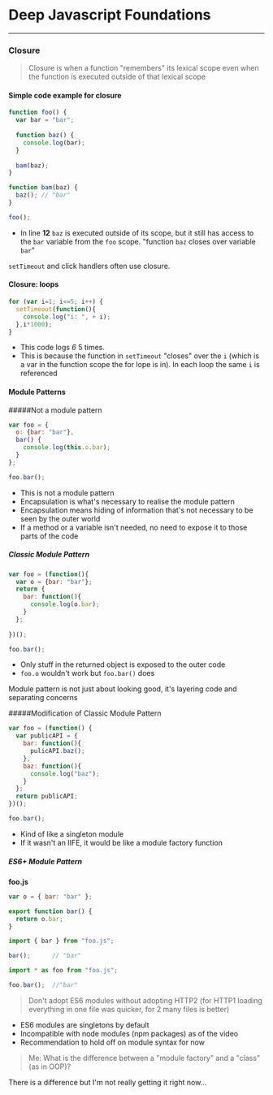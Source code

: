 # Deep Javascript Foundations

***

### Closure

> Closure is when a function "remembers" its lexical scope even when the function is executed outside of that lexical scope

#### Simple code example for closure

```javascript
function foo() {
  var bar = "bar";
  
  function baz() {
    console.log(bar);
  }
  
  bam(baz);
}

function bam(baz) {
  baz(); // "bar"
}

foo();
```

* In line **12** `baz` is executed outside of its scope, but it still has access to the `bar` variable from the `foo` scope. "function `baz` closes over variable `bar`"

`setTimeout` and click handlers often use closure.

#### Closure: loops

```javascript
for (var i=1; i<=5; i++) {
  setTimeout(function(){
    console.log("i: ", + i);
  },i*1000);
}
```

* This code logs *6* 5 times.
* This is because the function in `setTimeout` "closes" over the `i` (which is a var in the function scope the for lope is in). In each loop the same `i` is referenced 


#### Module Patterns

#####Not a module pattern

````javascript
var foo = {
  o: {bar: "bar"},
  bar() {
    console.log(this.o.bar);
  }
};

foo.bar();
````

* This is not a module pattern
* Encapsulation is what's necessary to realise the module pattern
* Encapsulation means hiding of information that's not necessary to be seen by the outer world
* If a method or a variable isn't needed, no need to expose it to those parts of the code

##### Classic Module Pattern

```javascript
var foo = (function(){
  var o = {bar: "bar"};
  return {
    bar: function(){
      console.log(o.bar);
    }
  };
  
})();

foo.bar();
```

* Only stuff in the returned object is exposed to the outer code
* `foo.o` wouldn't work but `foo.bar()` does

Module pattern is not just about looking good, it's layering code and separating concerns

#####Modification of Classic Module Pattern

```javascript
var foo = (function() {
  var publicAPI = {
    bar: function(){
      pulicAPI.baz();
    },
    baz: function(){
      console.log("baz");
    }
  };
  return publicAPI;
})();

foo.bar();
```

* Kind of like a singleton module 
* If it wasn't an IIFE, it would be like a module factory function

##### ES6+ Module Pattern

**foo.js**

```javascript
var o = { bar: "bar" };

export function bar() {
  return o.bar;
}
```

```javascript
import { bar } from "foo.js";

bar();		// "bar"

import * as foo from "foo.js";

foo.bar();	//"bar"
```

> Don't adopt ES6 modules without adopting HTTP2 (for HTTP1 loading everything in one file was quicker, for 2 many files is better)

* ES6 modules are singletons by default
* Incompatible with node modules (npm packages) as of the video
* Recommendation to hold off on module syntax for now

> Me: What is the difference between a "module factory" and a "class" (as in OOP)?

There is a difference but I'm not really getting it right now...